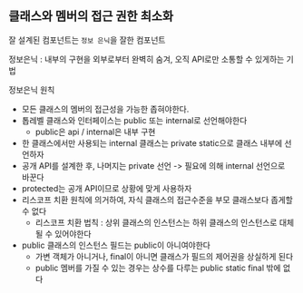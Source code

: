 ## 클래스와 멤버의 접근 권한 최소화

잘 설계된 컴포넌트는 `정보 은닉`을 잘한 컴포넌트 

정보은닉 : 내부의 구현을 외부로부터 완벽히 숨겨, 오직 API로만 소통할 수 있게하는 기법

정보은닉 원칙
- 모든 클래스의 멤버의 접근성을 가능한 좁혀야한다.
- 톱레벨 클래스와 인터페이스는 public 또는 internal로 선언해야한다
    - public은 api / internal은 내부 구현
- 한 클래스에서만 사용되는 internal 클래스는 private static으로 클래스 내부에 선언하자
- 공개 API를 설계한 후, 나머지는 private 선언 -> 필요에 의해 internal 선언으로 바꾼다
- protected는 공개 API이므로 상황에 맞게 사용하자
- 리스코프 치환 원칙에 의거하여, 자식 클래스의 접근수준을 부모 클래스보다 좁게할 수 없다
    - 리스코프 치환 법칙 : 상위 클래스의 인스턴스는 하위 클래스의 인스턴스로 대체될 수 있어야한다
- public 클래스의 인스턴스 필드는 public이 아니여야한다
    - 가변 객체가 아니거나, final이 아니면 클래스가 필드의 제어권을 상실하게 된다
    - public 멤버를 가질 수 있는 경우는 상수를 다루는 public static final 밖에 없다





